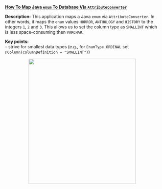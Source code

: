 **[How To Map Java `enum` To Database Via `AttributeConverter`](https://github.com/AnghelLeonard/Hibernate-SpringBoot/tree/master/HibernateSpringBootEnumAttributeConverter)**
 
**Description:** This application maps a Java `enum` via `AttributeConverter`. In other words, it maps the `enum` values `HORROR`, `ANTHOLOGY` and `HISTORY` to the integers `1`, `2` and `3`. This allows us to set the column type as `SMALLINT` which is less space-consuming then `VARCHAR`.

**Key points:**\
     - strive for smallest data types (e.g., for `EnumType.ORDINAL` set `@Column(columnDefinition = "SMALLINT")`)
     
<a href="https://leanpub.com/java-persistence-performance-illustrated-guide"><p align="center"><img src="https://github.com/AnghelLeonard/Hibernate-SpringBoot/blob/master/Java%20Persistence%20Performance%20Illustrated%20Guide.jpg" height="410" width="350"/></p></a>
